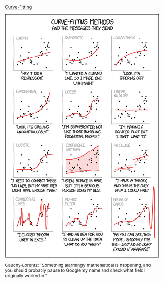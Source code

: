 [Curve-Fitting](https://xkcd.com/2048)

![Curve-Fitting](./random_comic.png)

Cauchy-Lorentz: "Something alarmingly mathematical is happening, and you should probably pause to Google my name and check what field I originally worked in."

